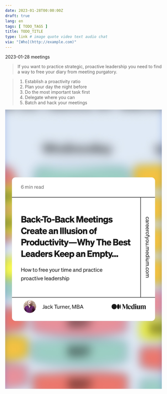 ```yaml
---
date: 2023-01-28T00:00:00Z
draft: true
lang: en
tags: [ TODO_TAGS ]
title: TODO_TITLE
type: link # image quote video text audio chat
via: "[Who](http://example.com)"
---
```



2023-01-28 meetings


> If you want to practice strategic, proactive leadership you need to find a way to free your diary from meeting purgatory.

> 1) Establish a proactivity ratio
> 2) Plan your day the night before
> 3) Do the most important task first
> 4) Delegate where you can
> 5) Batch and hack your meetings

![2023-01-28 meetings](2023-01-28%20meetings.jpeg)

